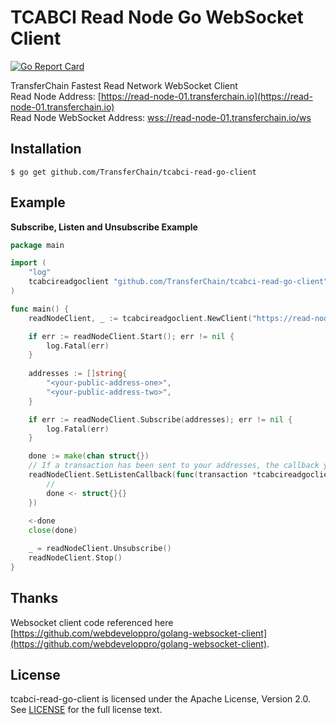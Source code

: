 # TCABCI Read Node Go WebSocket Client
[![Go Report Card](https://goreportcard.com/badge/github.com/TransferChain/tcabci-read-go-client)](https://goreportcard.com/report/github.com/TransferChain/tcabci-read-go-client)

TransferChain Fastest Read Network WebSocket Client  
Read Node Address: [https://read-node-01.transferchain.io](https://read-node-01.transferchain.io)  
Read Node WebSocket Address: [wss://read-node-01.transferchain.io/ws](wss://read-node-01.transferchain.io/ws)

## Installation

```shell
$ go get github.com/TransferChain/tcabci-read-go-client 
```

## Example

**Subscribe, Listen and Unsubscribe Example**

```go
package main

import (
	"log"
	tcabcireadgoclient "github.com/TransferChain/tcabci-read-go-client"
)

func main() {
	readNodeClient, _ := tcabcireadgoclient.NewClient("https://read-node-01.transferchain.io", "wss://read-node-01.transferchain.io/ws", "medusa", "v2")

	if err := readNodeClient.Start(); err != nil {
		log.Fatal(err)
    }
	
	addresses := []string{
		"<your-public-address-one>",
		"<your-public-address-two>",
	}

	if err := readNodeClient.Subscribe(addresses); err != nil {
		log.Fatal(err)
	}

	done := make(chan struct{})
	// If a transaction has been sent to your addresses, the callback you set here will be called.
	readNodeClient.SetListenCallback(func(transaction *tcabcireadgoclient.Transaction) {
		// 
		done <- struct{}{}
	})
	
	<-done
	close(done)

	_ = readNodeClient.Unsubscribe()
	readNodeClient.Stop()
}
```

## Thanks

Websocket client code referenced here [https://github.com/webdeveloppro/golang-websocket-client](https://github.com/webdeveloppro/golang-websocket-client).  
  
## License

tcabci-read-go-client is licensed under the Apache License, Version 2.0. See [LICENSE](LICENSE) for the full license
text.